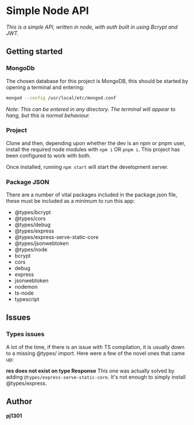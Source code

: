 # Simple Node API

_This is a simple API, written in node, with auth built in using Bcrypt and JWT._

## Getting started
### MongoDb
The chosen database for this project is MongoDB, this should be started by opening a terminal and entering:
```bash
mongod --config /usr/local/etc/mongod.conf
```
_Note: This can be entered in any directory. The terminal will appear to hang, but this is normal behaviour._

### Project
Clone and then, depending upon whether the dev is an npm or pnpm user, install the required node modules with `npm i` OR `pnpm i`. This project has been configured to work with both.

Once installed, running `npm start` will start the development server.

### Package JSON
There are a number of vital packages included in the package.json file, these must be included as a minimum to run this app:
* @types/bcrypt
* @types/cors
* @types/debug
* @types/express
* @types/express-serve-static-core
* @types/jsonwebtoken
* @types/node
* bcrypt
* cors
* debug
* express
* jsonwebtoken
* nodemon
* ts-node
* typescript

## Issues
### Types issues
A lot of the time, if there is an issue with TS compilation, it is usually down to a missing @types/ import. Here were a few of the novel ones that came up:

**res does not exist on type Response**
This one was actually solved by adding `@types/express-serve-static-core`. It's not enough to simply install @types/express.

## Author
**pj1301**